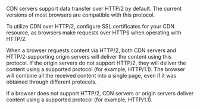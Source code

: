 CDN servers support data transfer over HTTP/2 by default. The current versions of most browsers are compatible with this protocol.

<info>

To utilize CDN over HTTP/2, configure SSL certificates for your CDN resource, as browsers make requests over HTTPS when operating with HTTP/2.

</info>

When a browser requests content via HTTP/2, both CDN servers and HTTP/2-supporting origin servers will deliver the content using this protocol. If the origin servers do not support HTTP/2, they will deliver the content using a supported protocol (for example, HTTP/1.1). The browser will combine all the received content into a single page, even if it was obtained through different protocols.

If a browser does not support HTTP/2, CDN servers or origin servers deliver content using a supported protocol (for example, HTTP/1.1).
